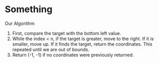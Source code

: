 # Something

Our Algorithm
1) First, compare the target with the bottom left value.
2) While the index < n, if the target is greater, move to the right. If it is smaller, move up.
   If it finds the target, return the coordinates.
   This repeated until we are out of bounds.
3) Return (-1, -1) if no coordinates were previously returned.
